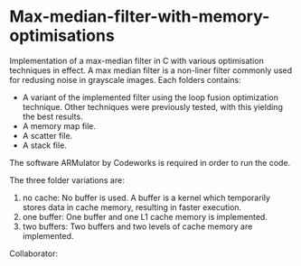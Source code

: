 # Max-median-filter-with-memory-optimisations
Implementation of a max-median filter in C with various optimisation techniques in effect.
A max median filter is a non-liner filter commonly used for redusing noise in grayscale images.
Each folders contains:
- A variant of the implemented filter using the loop fusion optimization technique. Other techniques were previously tested, with this yielding the best results.
- A memory map file.
- A scatter file.
- A stack file.

The software ARMulator by Codeworks is required in order to run the code. 

The three folder variations are:
1. no cache: No buffer is used. A buffer is a kernel which temporarily stores data in cache memory, resulting in faster execution.
2. one buffer: One buffer and one L1 cache memory is implemented.
3. two buffers: Two buffers and two levels of cache memory are implemented.

Collaborator: 
